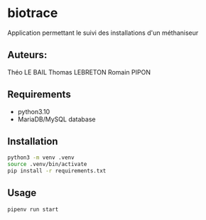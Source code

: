 # biotrace
Application permettant le suivi des installations d'un méthaniseur

## Auteurs:
Théo LE BAIL
Thomas LEBRETON
Romain PIPON

## Requirements

- python3.10
- MariaDB/MySQL database

## Installation

```bash
python3 -m venv .venv
source .venv/bin/activate
pip install -r requirements.txt
```

## Usage

```bash
pipenv run start
```